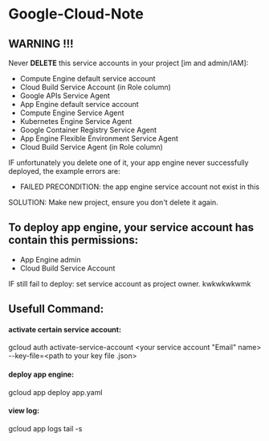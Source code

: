 # Google-Cloud-Note

## WARNING !!!
Never **DELETE** this service accounts in your project [im and admin/IAM]:
- Compute Engine default service account
- Cloud Build Service Account (in Role column)
- Google APIs Service Agent
- App Engine default service account
- Compute Engine Service Agent 
- Kubernetes Engine Service Agent
- Google Container Registry Service Agent 
- App Engine Flexible Environment Service Agent 
- Cloud Build Service Agent (in Role column)

IF unfortunately you delete one of it, your app engine never successfully deployed, the example errors are:
- FAILED PRECONDITION: the app engine service account not exist in this <your project name>

SOLUTION: Make new project, ensure you don't delete it again.

## To deploy app engine, your service account has contain this permissions:
- App Engine admin
- Cloud Build Service Account

IF still fail to deploy: set service account as project owner. kwkwkwkwmk

## Usefull Command:
#### activate certain service account:
gcloud auth activate-service-account <your service account "Email" name> --key-file=<path to your key file .json>
#### deploy app engine:
gcloud app deploy app.yaml
#### view log:
gcloud app logs tail -s <your service name>





